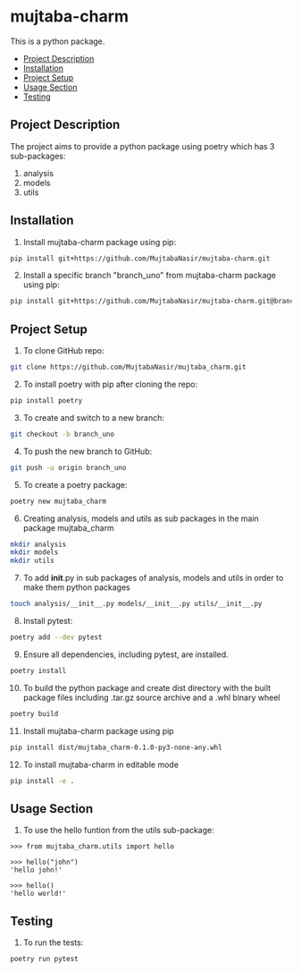 # mujtaba-charm
This is a python package.


- [Project Description](#project-description)
- [Installation](#installation)
- [Project Setup](#project-setup)
- [Usage Section](#usage-section)
- [Testing](#testing)

## Project Description
The project aims to provide a python package using poetry which has 3 sub-packages:
1. analysis
2. models
3. utils

## Installation
1. Install mujtaba-charm package using pip:
```bash
pip install git+https://github.com/MujtabaNasir/mujtaba-charm.git
```

2. Install a specific branch "branch_uno" from mujtaba-charm package using pip:
```bash
pip install git+https://github.com/MujtabaNasir/mujtaba-charm.git@branch_uno
```

## Project Setup
1. To clone GitHub repo:
```bash
git clone https://github.com/MujtabaNasir/mujtaba_charm.git
```

2. To install poetry with pip after cloning the repo:
```bash
pip install poetry
```

3. To create and switch to a new branch:
```bash
git checkout -b branch_uno
```

4. To push the new branch to GitHub:
```bash
git push -u origin branch_uno
```

5. To create a poetry package:
```bash
poetry new mujtaba_charm
```

6. Creating analysis, models and utils as sub packages in the main package mujtaba_charm
```bash
mkdir analysis
mkdir models
mkdir utils
```

7. To add __init__.py in sub packages of analysis, models and utils in order to make them python packages
```bash
touch analysis/__init__.py models/__init__.py utils/__init__.py
```

8. Install pytest:
```bash
poetry add --dev pytest
```

9. Ensure all dependencies, including pytest, are installed.
```bash
poetry install
```

10. To build the python package and create dist directory with the built package files including .tar.gz source archive and a .whl binary wheel
```bash
poetry build
```

11. Install mujtaba-charm package using pip
```bash
pip install dist/mujtaba_charm-0.1.0-py3-none-any.whl
```

12. To install mujtaba-charm in editable mode
```bash
pip install -e .
```

## Usage Section
1. To use the hello funtion from the utils sub-package:
```
>>> from mujtaba_charm.utils import hello

>>> hello("john")
'hello john!'

>>> hello()
'hello world!'
```

## Testing
1. To run the tests:
```
poetry run pytest
```